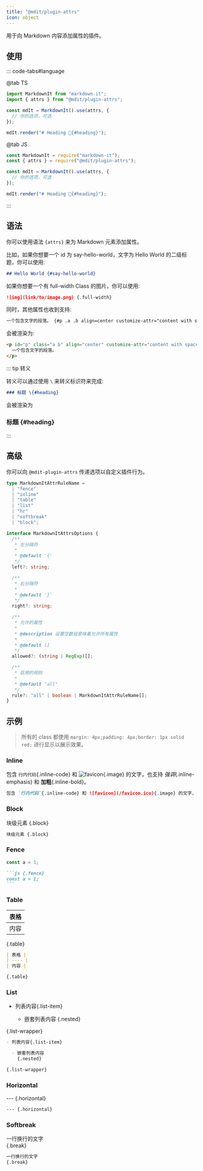 ```yaml
---
title: "@mdit/plugin-attrs"
icon: object
---
```


用于向 Markdown 内容添加属性的插件。

<!-- more -->

## 使用

::: code-tabs#language

@tab TS

```ts
import MarkdownIt from "markdown-it";
import { attrs } from "@mdit/plugin-attrs";

const mdIt = MarkdownIt().use(attrs, {
  // 你的选项，可选
});

mdIt.render("# Heading 🎉{#heading}");
```

@tab JS

```js
const MarkdownIt = require("markdown-it");
const { attrs } = require("@mdit/plugin-attrs");

const mdIt = MarkdownIt().use(attrs, {
  // 你的选项，可选
});

mdIt.render("# Heading 🎉{#heading}");
```

:::

## 语法

你可以使用语法 `{attrs}` 来为 Markdown 元素添加属性。

比如，如果你想要一个 id 为 say-hello-world，文字为 Hello World 的二级标题，你可以使用:

```md
## Hello World {#say-hello-world}
```

如果你想要一个有 full-width Class 的图片，你可以使用:

```md
![img](link/to/image.png) {.full-width}
```

同时，其他属性也收到支持:

```md
一个包含文字的段落。 {#p .a .b align=center customize-attr="content with spaces"}
```

会被渲染为:

```html
<p id="p" class="a b" align="center" customize-attr="content with spaces">
  一个包含文字的段落。
</p>
```

::: tip 转义

转义可以通过使用 `\` 来转义标识符来完成:

```md
### 标题 \{#heading}
```

会被渲染为

### 标题 \{#heading}

:::

## 高级

你可以向 `@mdit-plugin-attrs` 传递选项以自定义插件行为。

```ts
type MarkdownItAttrRuleName =
  | "fence"
  | "inline"
  | "table"
  | "list"
  | "hr"
  | "softbreak"
  | "block";

interface MarkdownItAttrsOptions {
  /**
   * 左分隔符
   *
   * @default '{'
   */
  left?: string;

  /**
   * 右分隔符
   *
   * @default '}'
   */
  right?: string;

  /**
   * 允许的属性
   *
   * @description 设置空数组意味着允许所有属性
   *
   * @default []
   */
  allowed?: (string | RegExp)[];

  /**
   * 启用的规则
   *
   * @default "all"
   */
  rule?: "all" | boolean | MarkdownItAttrRuleName[];
}
```

## 示例

> 所有的 class 都使用 `margin: 4px;padding: 4px;border: 1px solid red;` 进行显示以展示效果。

### Inline

包含 `行内代码`{.inline-code} 和 ![favicon](/favicon.ico){.image} 的文字，也支持 _强调_{.inline-emphasis} 和 **加粗**{.inline-bold}。

```md
包含 `行内代码`{.inline-code} 和 ![favicon](/favicon.ico){.image} 的文字，也支持 _强调_{.inline-emphasis} 和 **加粗**{.inline-bold}。
```

### Block

块级元素 {.block}

```md
块级元素 {.block}
```

### Fence

```js {.fence}
const a = 1;
```

````md
```js {.fence}
const a = 1;
```
````

### Table

| 表格 |
| ---- |
| 内容 |

{.table}

```md
| 表格 |
| ---- |
| 内容 |

{.table}
```

### List

- 列表内容{.list-item}

  - 嵌套列表内容
    {.nested}

{.list-wrapper}

```md
- 列表内容{.list-item}

  - 嵌套列表内容
    {.nested}

{.list-wrapper}
```

### Horizontal

--- {.horizontal}

```md
--- {.horizontal}
```

### Softbreak

一行换行的文字  
{.break}

```md
一行换行的文字  
{.break}
```

<style scope>
.block,
.break,
.horizontal,
.image,
.inline-code,
.list-wrapper,
.list-item,
.nested,
.inline-emphasis,
.inline-bold,
.table,
.fence {
  margin: 4px;
  padding: 4px;
  border: 1px solid red;
}
</style>
